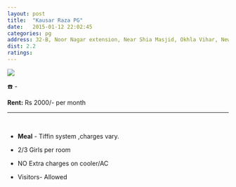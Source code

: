 ```yaml
---
layout: post
title:  "Kausar Raza PG"
date:   2015-01-12 22:02:45
categories: pg
address: 32-B, Noor Nagar extension, Near Shia Masjid, Okhla Vihar, New Delhi-110025.
dist: 2.2
ratings:
---
```


<a href="https://www.google.com/maps/dir/Jamia+Millia+Islamia+Cricket+Ground,+Maulana+Mohammad+Ali+Jauhar+Marg,+Jamia+Nagar,+Friends+Colony,+New+Delhi,+Delhi,+India/28.556201,77.288264/@28.5585667,77.2796788,16z/data=!4m9!4m8!1m5!1m1!1s0x390ce38cedb6d21f:0xc2dcb1b232f79225!2m2!1d77.279107!2d28.562508!1m0!3e2?hl=en">
        <img src="https://maps.googleapis.com/maps/api/staticmap?visible=Jamia+Millia+Islamia&size=640x300&scale=2&maptype=roadmap&markers=%7Ccolor:red%7Clabel:K%7C28.555259, 77.288927&markers=size:mid|color:green%7Clabel:FET%7C28.5606083,77.2790183&markers=size:mid|color:green%7Clabel:FET%7C28.561075,77.280960&path=color:0x0000ff|weight:3|28.561234,77.279251|28.561036,77.279755|28.561045,77.279916|28.561064, 77.282684|28.561083, 77.282866|28.561111, 77.283006|28.561516, 77.284143|28.561931, 77.285130|28.562110, 77.285581|28.562261, 77.285752|28.562223, 77.285924|28.562280, 77.286085|28.562280, 77.286664|28.562317, 77.287544|28.561865, 77.287780|28.561318, 77.287319|28.560678, 77.287093|28.560140, 77.286911|28.559692, 77.286691|28.559490, 77.287135|28.559405, 77.287232|28.559321, 77.287361|28.559179, 77.287929|28.559094, 77.288026|28.558510, 77.288037|28.558259, 77.288066|28.557825, 77.288098|28.557608, 77.288474|28.557382, 77.288624|28.556346, 77.288366|28.555259, 77.288927">
</a>


:phone: -


**Rent:**   Rs 2000/- per month


<hr><br>

*  **Meal** - Tiffin system ,charges vary.

*  2/3 Girls per room

*  NO Extra charges on cooler/AC

*  Visitors- Allowed